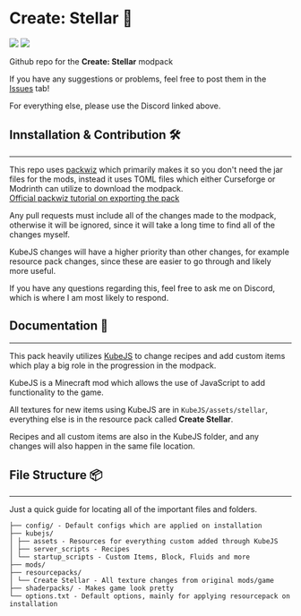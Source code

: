 # Create: Stellar 🌃

[![](https://img.shields.io/discord/834791723305009162?label=DISCORD&logo=discord&style=for-the-badge&color=blue)](https://discord.gg/stellar-834791723305009162)
[![](https://img.shields.io/badge/Curseforge-Stellar-orange?style=for-the-badge&logo=curseforge)](https://discord.gg/stellar-834791723305009162)

Github repo for the **Create: Stellar** modpack

If you have any suggestions or problems, feel free to post them in the [Issues](https://github.com/Ellipog/create-stellar/issues) tab!

For everything else, please use the Discord linked above.

## Innstallation & Contribution 🛠️

---

This repo uses [packwiz](https://github.com/packwiz/packwiz) which primarily makes it so you don't need the jar files for the mods, instead it uses TOML files which either Curseforge or Modrinth can utilize to download the modpack.<br>
[Official packwiz tutorial on exporting the pack](https://packwiz.infra.link/tutorials/hosting/curseforge/)

Any pull requests must include all of the changes made to the modpack, otherwise it will be ignored, since it will take a long time to find all of the changes myself.

KubeJS changes will have a higher priority than other changes, for example resource pack changes, since these are easier to go through and likely more useful.

If you have any questions regarding this, feel free to ask me on Discord, which is where I am most likely to respond.

## Documentation 📃

---

This pack heavily utilizes [KubeJS](https://github.com/KubeJS-Mods/KubeJS) to change recipes and add custom items which play a big role in the progression in the modpack.

KubeJS is a Minecraft mod which allows the use of JavaScript to add functionality to the game.

All textures for new items using KubeJS are in `KubeJS/assets/stellar`, everything else is in the resource pack called **Create Stellar**.

Recipes and all custom items are also in the KubeJS folder, and any changes will also happen in the same file location.

## File Structure 📦

---

Just a quick guide for locating all of the important files and folders.

```.
├── config/ - Default configs which are applied on installation
├── kubejs/
│ ├── assets - Resources for everything custom added through KubeJS
│ ├── server_scripts - Recipes
│ └── startup_scripts - Custom Items, Block, Fluids and more
├── mods/
├── resourcepacks/
│ └── Create Stellar - All texture changes from original mods/game
├── shaderpacks/ - Makes game look pretty
└── options.txt - Default options, mainly for applying resourcepack on installation
```
